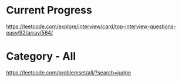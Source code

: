 # Current Progress
https://leetcode.com/explore/interview/card/top-interview-questions-easy/92/array/564/

# Category - All
https://leetcode.com/problemset/all/?search=judge